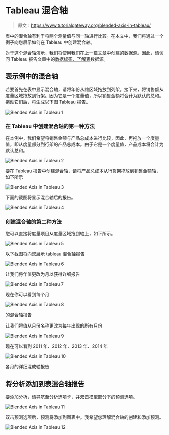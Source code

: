 # Tableau 混合轴

> 原文：<https://www.tutorialgateway.org/blended-axis-in-tableau/>

表中的混合轴有利于将两个测量值与同一轴进行比较。在本文中，我们将通过一个例子向您展示如何在 Tableau 中创建混合轴。

对于这个混合轴演示，我们将使用我们在上一篇文章中创建的数据源。因此，请访问 Tableau 报告文章中的[数据标签，了解](https://www.tutorialgateway.org/data-labels-in-tableau-reports/)[表](https://www.tutorialgateway.org/tableau/)数据源。

## 表示例中的混合轴

若要首先在表中显示混合轴，请将年份从维区域拖放到列架。接下来，将销售额从度量区域拖放到行架。因为它是一个度量值，所以销售金额将合计为默认的总和。拖动它们后，将生成以下图 Tableau 报告。

![Blended Axis in Tableau 1](img/3b5d61d7bc00e2b2341ffb121ffca3db.png)

### 在 Tableau 中创建混合轴的第一种方法

在本例中，我们希望将销售金额与产品总成本进行比较，因此，再拖放一个度量值，即从度量部分到行架的产品总成本。由于它是一个度量值，产品成本将合计为默认总和。

![Blended Axis in Tableau 2](img/93e0044e8f826f1f68c6bb30b224146c.png)

要在 Tableau 报告中创建混合轴，请将产品总成本从行货架拖放到销售金额轴，如下所示

![Blended Axis in Tableau 3](img/2fe42a8a689e542ebe639203af3cb758.png)

下面的截图将显示混合轴后的报告。

![Blended Axis in Tableau 4](img/aed295f7e108d1bb0ff1b2c7599e75d3.png)

### 创建混合轴的第二种方法

您可以直接将度量项目从度量区域拖到轴上，如下所示。

![Blended Axis in Tableau 5](img/c0b7e88e941d9ffe9b42f9ed4ab75ebb.png)

以下截图将向您展示 tableau 混合轴报告

![Blended Axis in Tableau 6](img/47971dc95444b953c95c112dcba9a000.png)

让我们将年值更改为月以获得详细报告

![Blended Axis in Tableau 7](img/d1a4c1db025083ce07e81580a47f5bf1.png)

现在你可以看到每个月

![Blended Axis in Tableau 8](img/2a60b811515fff2901648b197c3c6111.png)

的混合轴报告

让我们将值从月份名称更改为每年出现的所有月份

![Blended Axis in Tableau 9](img/dd947f97febe525cc1a004eb5e842e96.png)

现在可以看到 2011 年、2012 年、2013 年、2014 年

![Blended Axis in Tableau 10](img/ed6981f736753a29621be5335f5471a7.png)

各月的详细混成轴报告

## 将分析添加到表混合轴报告

要添加分析，请导航至分析选项卡，并双击模型部分下的预测选项。

![Blended Axis in Tableau 11](img/fd4d21c17f80e03468bb60c7039f2353.png)

双击预测选项后，预测将添加到图表中。我希望您理解混合轴的创建和添加预测。

![Blended Axis in Tableau 12](img/4e67c7a2bdc6152fcbcc66cd7d6b84cd.png)
